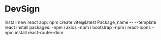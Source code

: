 # DevSign
Install new react app: npm create vite@latest Package_name -- --template react
Install packages:
 -npm i axios
 -npm i bootstrap
 -npm i react-icons
 -npm install react-router-dom